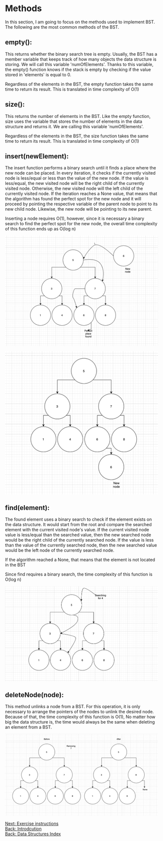 # Methods 

In this section, I am going to focus on the methods used to implement BST. The following are the most common methods of the BST. 

## empty():

This returns whether the binary search tree is empty. Usually, the BST has a  member variable that keeps track of how many objects the data structure is storing. We will call this variable 'numOfElements'. Thanks to this variable, the empty() function knows if the stack is empty by checking if the value stored in  'elements' is equal to 0. 

Regardless of the elements in the BST, the empty function takes the same time to return its result. This is translated in time complexity of O(1)

## size(): 

This returns the number of elements in the BST. Like the empty function, size uses the variable that stores the number of elements in the data structure and returns it. We are calling this variable 'numOfElements'. 

Regardless of the elements in the BST, the size function takes the same time to return its result. This is translated in time complexity of O(1)

## insert(newElement):

The insert function performs a binary search until it finds a place where the new node can be placed. In every iteration, it checks if the currently visited node is less/equal or less than the value of the new node. If the value is less/equal, the new visited node will be the right child of the currently visited node. Otherwise, the new visited node will the left child of the currently visited node. If the iteration reaches a None value, that means that the algorithm has found the perfect spot for the new node and it will proceed by pointing the respective variable of the parent node to point to its new child node. Likewise, the new node will be pointing to its new parent. 

Inserting a node requires O(1), however, since it is necessary a binary search to find the perfect spot for the new node, the overall time complexity of this function ends up as O(log n)

![insert()](https://raw.githubusercontent.com/solemnefi153/Data-Structures-Tutorial/master/Resources/Picture_Files/tree_binary_search_insert1.png)

![insert()](https://raw.githubusercontent.com/solemnefi153/Data-Structures-Tutorial/master/Resources/Picture_Files/tree_binary_search_insert2.png)



## find(element):

The found element uses a binary search to check if the element exists on the data structure. It would start from the root and compare the searched element with the current visited node's value. If the current visited node value is less/equal than the searched value, then the new searched node would be the right child of the currently searched node. If the value is less than the value of the currently searched node, then the new searched value would be the left node of the currently searched node. 

If the algorithm reached a None, that means that the element is not located in the BST

Since find requires a binary search, the time complexity of this function is O(log n)

![find()](https://raw.githubusercontent.com/solemnefi153/Data-Structures-Tutorial/master/Resources/Picture_Files/tree_binary_search_find.png)


## deleteNode(node):
This method unlinks a node from a BST. For this operation, it is only necessary to arrange the pointers of the nodes to unlink the desired node. Because of that, the time complexity of this function is O(1), No matter how big the data structure is, the time would always be the same when deleting an element from a BST. 

![find()](https://raw.githubusercontent.com/solemnefi153/Data-Structures-Tutorial/master/Resources/Picture_Files/tree_binary_search_delete_node.png)





[Next: Exercise instructions](./4.3.3-Exercise_Instructions.md)<br>
[Back: Introdcution](./4.3.1-Introduction.md)<br>
[Back: Data Structures Index](../4-Index.md)<br>


